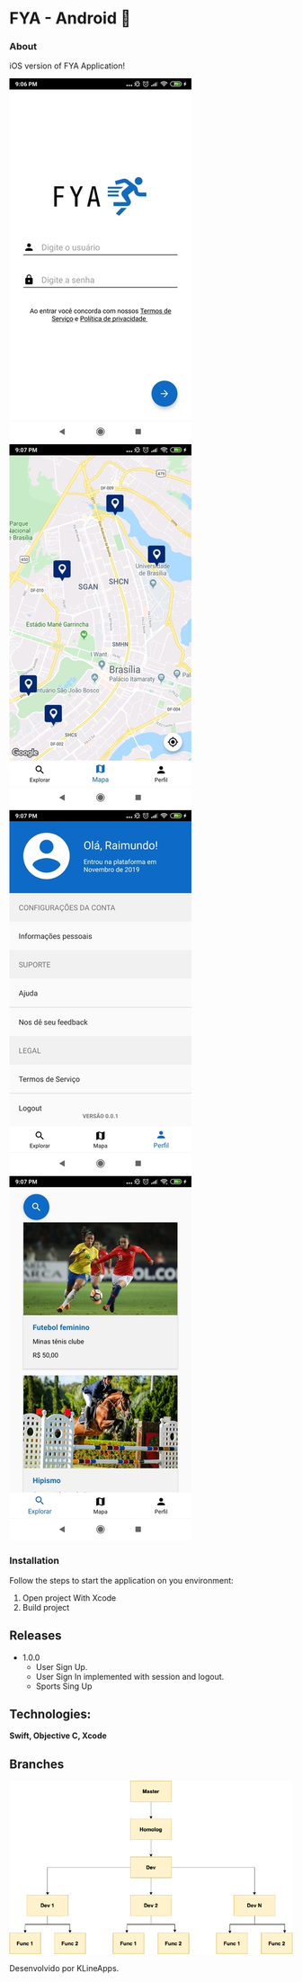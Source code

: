 
# FYA - Android :rocket:

### About
iOS version of FYA Application!

![login](/images/img1.jpg)
![explore](/images/img2.jpg)
![map](/images/img3.jpg)
![profile](/images/img4.jpg)
 
### Installation
Follow the steps to start the application on you environment: 
1. Open project With Xcode
2. Build project
  
## Releases

  * 1.0.0
    * User Sign Up.
    * User Sign In implemented with session and logout.
    * Sports Sing Up 
  
## Technologies:
   **Swift, Objective C, Xcode**
  

## Branches

![](/images/git.png)

Desenvolvido por KLineApps.

